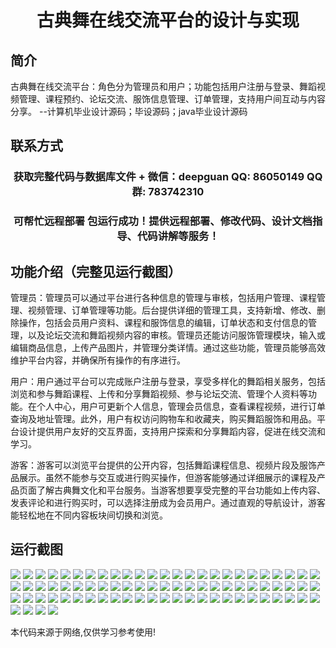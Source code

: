 <p><h1 align="center">古典舞在线交流平台的设计与实现</h1></p>

## 简介
古典舞在线交流平台：角色分为管理员和用户；功能包括用户注册与登录、舞蹈视频管理、课程预约、论坛交流、服饰信息管理、订单管理，支持用户间互动与内容分享。    --计算机毕业设计源码；毕设源码；java毕业设计源码


## 联系方式
<p><h3 align="center">获取完整代码与数据库文件 + 微信：deepguan QQ: 86050149 QQ群: 783742310</h3></p>
<p><h3 align="center">可帮忙远程部署 包运行成功！提供远程部署、修改代码、设计文档指导、代码讲解等服务！</h3></p>

## 功能介绍（完整见运行截图）
管理员：管理员可以通过平台进行各种信息的管理与审核，包括用户管理、课程管理、视频管理、订单管理等功能。后台提供详细的管理工具，支持新增、修改、删除操作，包括会员用户资料、课程和服饰信息的编辑，订单状态和支付信息的管理，以及论坛交流和舞蹈视频内容的审核。管理员还能访问服饰管理模块，输入或编辑商品信息，上传产品图片，并管理分类详情。通过这些功能，管理员能够高效维护平台内容，并确保所有操作的有序进行。

用户：用户通过平台可以完成账户注册与登录，享受多样化的舞蹈相关服务，包括浏览和参与舞蹈课程、上传和分享舞蹈视频、参与论坛交流、管理个人资料等功能。在个人中心，用户可更新个人信息，管理会员信息，查看课程视频，进行订单查询及地址管理。此外，用户有权访问购物车和收藏夹，购买舞蹈服饰和用品。平台设计提供用户友好的交互界面，支持用户探索和分享舞蹈内容，促进在线交流和学习。

游客：游客可以浏览平台提供的公开内容，包括舞蹈课程信息、视频片段及服饰产品展示。虽然不能参与交互或进行购买操作，但游客能够通过详细展示的课程及产品页面了解古典舞文化和平台服务。当游客想要享受完整的平台功能如上传内容、发表评论和进行购买时，可以选择注册成为会员用户。通过直观的导航设计，游客能轻松地在不同内容板块间切换和浏览。


## 运行截图
![](https://bs-1329754181.cos.ap-shanghai.myqcloud.com/spring/ClassicalDanceOnlineCommunicationPlatformDesignAndImplementation/img/001.jpg)
![](https://bs-1329754181.cos.ap-shanghai.myqcloud.com/spring/ClassicalDanceOnlineCommunicationPlatformDesignAndImplementation/img/002.jpg)
![](https://bs-1329754181.cos.ap-shanghai.myqcloud.com/spring/ClassicalDanceOnlineCommunicationPlatformDesignAndImplementation/img/003.jpg)
![](https://bs-1329754181.cos.ap-shanghai.myqcloud.com/spring/ClassicalDanceOnlineCommunicationPlatformDesignAndImplementation/img/004.jpg)
![](https://bs-1329754181.cos.ap-shanghai.myqcloud.com/spring/ClassicalDanceOnlineCommunicationPlatformDesignAndImplementation/img/005.jpg)
![](https://bs-1329754181.cos.ap-shanghai.myqcloud.com/spring/ClassicalDanceOnlineCommunicationPlatformDesignAndImplementation/img/006.jpg)
![](https://bs-1329754181.cos.ap-shanghai.myqcloud.com/spring/ClassicalDanceOnlineCommunicationPlatformDesignAndImplementation/img/007.jpg)
![](https://bs-1329754181.cos.ap-shanghai.myqcloud.com/spring/ClassicalDanceOnlineCommunicationPlatformDesignAndImplementation/img/008.jpg)
![](https://bs-1329754181.cos.ap-shanghai.myqcloud.com/spring/ClassicalDanceOnlineCommunicationPlatformDesignAndImplementation/img/009.jpg)
![](https://bs-1329754181.cos.ap-shanghai.myqcloud.com/spring/ClassicalDanceOnlineCommunicationPlatformDesignAndImplementation/img/010.jpg)
![](https://bs-1329754181.cos.ap-shanghai.myqcloud.com/spring/ClassicalDanceOnlineCommunicationPlatformDesignAndImplementation/img/011.jpg)
![](https://bs-1329754181.cos.ap-shanghai.myqcloud.com/spring/ClassicalDanceOnlineCommunicationPlatformDesignAndImplementation/img/012.jpg)
![](https://bs-1329754181.cos.ap-shanghai.myqcloud.com/spring/ClassicalDanceOnlineCommunicationPlatformDesignAndImplementation/img/013.jpg)
![](https://bs-1329754181.cos.ap-shanghai.myqcloud.com/spring/ClassicalDanceOnlineCommunicationPlatformDesignAndImplementation/img/014.jpg)
![](https://bs-1329754181.cos.ap-shanghai.myqcloud.com/spring/ClassicalDanceOnlineCommunicationPlatformDesignAndImplementation/img/015.jpg)
![](https://bs-1329754181.cos.ap-shanghai.myqcloud.com/spring/ClassicalDanceOnlineCommunicationPlatformDesignAndImplementation/img/016.jpg)
![](https://bs-1329754181.cos.ap-shanghai.myqcloud.com/spring/ClassicalDanceOnlineCommunicationPlatformDesignAndImplementation/img/017.jpg)
![](https://bs-1329754181.cos.ap-shanghai.myqcloud.com/spring/ClassicalDanceOnlineCommunicationPlatformDesignAndImplementation/img/018.jpg)
![](https://bs-1329754181.cos.ap-shanghai.myqcloud.com/spring/ClassicalDanceOnlineCommunicationPlatformDesignAndImplementation/img/019.jpg)
![](https://bs-1329754181.cos.ap-shanghai.myqcloud.com/spring/ClassicalDanceOnlineCommunicationPlatformDesignAndImplementation/img/020.jpg)
![](https://bs-1329754181.cos.ap-shanghai.myqcloud.com/spring/ClassicalDanceOnlineCommunicationPlatformDesignAndImplementation/img/021.jpg)
![](https://bs-1329754181.cos.ap-shanghai.myqcloud.com/spring/ClassicalDanceOnlineCommunicationPlatformDesignAndImplementation/img/022.jpg)
![](https://bs-1329754181.cos.ap-shanghai.myqcloud.com/spring/ClassicalDanceOnlineCommunicationPlatformDesignAndImplementation/img/023.jpg)
![](https://bs-1329754181.cos.ap-shanghai.myqcloud.com/spring/ClassicalDanceOnlineCommunicationPlatformDesignAndImplementation/img/024.jpg)
![](https://bs-1329754181.cos.ap-shanghai.myqcloud.com/spring/ClassicalDanceOnlineCommunicationPlatformDesignAndImplementation/img/025.jpg)
![](https://bs-1329754181.cos.ap-shanghai.myqcloud.com/spring/ClassicalDanceOnlineCommunicationPlatformDesignAndImplementation/img/026.jpg)
![](https://bs-1329754181.cos.ap-shanghai.myqcloud.com/spring/ClassicalDanceOnlineCommunicationPlatformDesignAndImplementation/img/027.jpg)
![](https://bs-1329754181.cos.ap-shanghai.myqcloud.com/spring/ClassicalDanceOnlineCommunicationPlatformDesignAndImplementation/img/028.jpg)
![](https://bs-1329754181.cos.ap-shanghai.myqcloud.com/spring/ClassicalDanceOnlineCommunicationPlatformDesignAndImplementation/img/029.jpg)
![](https://bs-1329754181.cos.ap-shanghai.myqcloud.com/spring/ClassicalDanceOnlineCommunicationPlatformDesignAndImplementation/img/030.jpg)
![](https://bs-1329754181.cos.ap-shanghai.myqcloud.com/spring/ClassicalDanceOnlineCommunicationPlatformDesignAndImplementation/img/031.jpg)
![](https://bs-1329754181.cos.ap-shanghai.myqcloud.com/spring/ClassicalDanceOnlineCommunicationPlatformDesignAndImplementation/img/032.jpg)
![](https://bs-1329754181.cos.ap-shanghai.myqcloud.com/spring/ClassicalDanceOnlineCommunicationPlatformDesignAndImplementation/img/033.jpg)
![](https://bs-1329754181.cos.ap-shanghai.myqcloud.com/spring/ClassicalDanceOnlineCommunicationPlatformDesignAndImplementation/img/034.jpg)
![](https://bs-1329754181.cos.ap-shanghai.myqcloud.com/spring/ClassicalDanceOnlineCommunicationPlatformDesignAndImplementation/img/035.jpg)
![](https://bs-1329754181.cos.ap-shanghai.myqcloud.com/spring/ClassicalDanceOnlineCommunicationPlatformDesignAndImplementation/img/036.jpg)
![](https://bs-1329754181.cos.ap-shanghai.myqcloud.com/spring/ClassicalDanceOnlineCommunicationPlatformDesignAndImplementation/img/037.jpg)
![](https://bs-1329754181.cos.ap-shanghai.myqcloud.com/spring/ClassicalDanceOnlineCommunicationPlatformDesignAndImplementation/img/038.jpg)
![](https://bs-1329754181.cos.ap-shanghai.myqcloud.com/spring/ClassicalDanceOnlineCommunicationPlatformDesignAndImplementation/img/039.jpg)
![](https://bs-1329754181.cos.ap-shanghai.myqcloud.com/spring/ClassicalDanceOnlineCommunicationPlatformDesignAndImplementation/img/040.jpg)
![](https://bs-1329754181.cos.ap-shanghai.myqcloud.com/spring/ClassicalDanceOnlineCommunicationPlatformDesignAndImplementation/img/041.jpg)
![](https://bs-1329754181.cos.ap-shanghai.myqcloud.com/spring/ClassicalDanceOnlineCommunicationPlatformDesignAndImplementation/img/042.jpg)
![](https://bs-1329754181.cos.ap-shanghai.myqcloud.com/spring/ClassicalDanceOnlineCommunicationPlatformDesignAndImplementation/img/043.jpg)
![](https://bs-1329754181.cos.ap-shanghai.myqcloud.com/spring/ClassicalDanceOnlineCommunicationPlatformDesignAndImplementation/img/044.jpg)
![](https://bs-1329754181.cos.ap-shanghai.myqcloud.com/spring/ClassicalDanceOnlineCommunicationPlatformDesignAndImplementation/img/045.jpg)
![](https://bs-1329754181.cos.ap-shanghai.myqcloud.com/spring/ClassicalDanceOnlineCommunicationPlatformDesignAndImplementation/img/046.jpg)
![](https://bs-1329754181.cos.ap-shanghai.myqcloud.com/spring/ClassicalDanceOnlineCommunicationPlatformDesignAndImplementation/img/047.jpg)
![](https://bs-1329754181.cos.ap-shanghai.myqcloud.com/spring/ClassicalDanceOnlineCommunicationPlatformDesignAndImplementation/img/048.jpg)
![](https://bs-1329754181.cos.ap-shanghai.myqcloud.com/spring/ClassicalDanceOnlineCommunicationPlatformDesignAndImplementation/img/049.jpg)
![](https://bs-1329754181.cos.ap-shanghai.myqcloud.com/spring/ClassicalDanceOnlineCommunicationPlatformDesignAndImplementation/img/050.jpg)
![](https://bs-1329754181.cos.ap-shanghai.myqcloud.com/spring/ClassicalDanceOnlineCommunicationPlatformDesignAndImplementation/img/051.jpg)
![](https://bs-1329754181.cos.ap-shanghai.myqcloud.com/spring/ClassicalDanceOnlineCommunicationPlatformDesignAndImplementation/img/052.jpg)
![](https://bs-1329754181.cos.ap-shanghai.myqcloud.com/spring/ClassicalDanceOnlineCommunicationPlatformDesignAndImplementation/img/053.jpg)
![](https://bs-1329754181.cos.ap-shanghai.myqcloud.com/spring/ClassicalDanceOnlineCommunicationPlatformDesignAndImplementation/img/054.jpg)
![](https://bs-1329754181.cos.ap-shanghai.myqcloud.com/spring/ClassicalDanceOnlineCommunicationPlatformDesignAndImplementation/img/055.jpg)
![](https://bs-1329754181.cos.ap-shanghai.myqcloud.com/spring/ClassicalDanceOnlineCommunicationPlatformDesignAndImplementation/img/056.jpg)
![](https://bs-1329754181.cos.ap-shanghai.myqcloud.com/spring/ClassicalDanceOnlineCommunicationPlatformDesignAndImplementation/img/057.jpg)
![](https://bs-1329754181.cos.ap-shanghai.myqcloud.com/spring/ClassicalDanceOnlineCommunicationPlatformDesignAndImplementation/img/058.jpg)
![](https://bs-1329754181.cos.ap-shanghai.myqcloud.com/spring/ClassicalDanceOnlineCommunicationPlatformDesignAndImplementation/img/059.jpg)
![](https://bs-1329754181.cos.ap-shanghai.myqcloud.com/spring/ClassicalDanceOnlineCommunicationPlatformDesignAndImplementation/img/060.jpg)
![](https://bs-1329754181.cos.ap-shanghai.myqcloud.com/spring/ClassicalDanceOnlineCommunicationPlatformDesignAndImplementation/img/061.jpg)
![](https://bs-1329754181.cos.ap-shanghai.myqcloud.com/spring/ClassicalDanceOnlineCommunicationPlatformDesignAndImplementation/img/062.jpg)
![](https://bs-1329754181.cos.ap-shanghai.myqcloud.com/spring/ClassicalDanceOnlineCommunicationPlatformDesignAndImplementation/img/063.jpg)
![](https://bs-1329754181.cos.ap-shanghai.myqcloud.com/spring/ClassicalDanceOnlineCommunicationPlatformDesignAndImplementation/img/064.jpg)
![](https://bs-1329754181.cos.ap-shanghai.myqcloud.com/spring/ClassicalDanceOnlineCommunicationPlatformDesignAndImplementation/img/065.jpg)
![](https://bs-1329754181.cos.ap-shanghai.myqcloud.com/spring/ClassicalDanceOnlineCommunicationPlatformDesignAndImplementation/img/066.jpg)
![](https://bs-1329754181.cos.ap-shanghai.myqcloud.com/spring/ClassicalDanceOnlineCommunicationPlatformDesignAndImplementation/img/067.jpg)
![](https://bs-1329754181.cos.ap-shanghai.myqcloud.com/spring/ClassicalDanceOnlineCommunicationPlatformDesignAndImplementation/img/068.jpg)
![](https://bs-1329754181.cos.ap-shanghai.myqcloud.com/spring/ClassicalDanceOnlineCommunicationPlatformDesignAndImplementation/img/069.jpg)
![](https://bs-1329754181.cos.ap-shanghai.myqcloud.com/spring/ClassicalDanceOnlineCommunicationPlatformDesignAndImplementation/img/070.jpg)
![](https://bs-1329754181.cos.ap-shanghai.myqcloud.com/spring/ClassicalDanceOnlineCommunicationPlatformDesignAndImplementation/img/071.jpg)
![](https://bs-1329754181.cos.ap-shanghai.myqcloud.com/spring/ClassicalDanceOnlineCommunicationPlatformDesignAndImplementation/img/072.jpg)
![](https://bs-1329754181.cos.ap-shanghai.myqcloud.com/spring/ClassicalDanceOnlineCommunicationPlatformDesignAndImplementation/img/073.jpg)
![](https://bs-1329754181.cos.ap-shanghai.myqcloud.com/spring/ClassicalDanceOnlineCommunicationPlatformDesignAndImplementation/img/074.jpg)
![](https://bs-1329754181.cos.ap-shanghai.myqcloud.com/spring/ClassicalDanceOnlineCommunicationPlatformDesignAndImplementation/img/075.jpg)
![](https://bs-1329754181.cos.ap-shanghai.myqcloud.com/spring/ClassicalDanceOnlineCommunicationPlatformDesignAndImplementation/img/076.jpg)
![](https://bs-1329754181.cos.ap-shanghai.myqcloud.com/spring/ClassicalDanceOnlineCommunicationPlatformDesignAndImplementation/img/077.jpg)
![](https://bs-1329754181.cos.ap-shanghai.myqcloud.com/spring/ClassicalDanceOnlineCommunicationPlatformDesignAndImplementation/img/078.jpg)
![](https://bs-1329754181.cos.ap-shanghai.myqcloud.com/spring/ClassicalDanceOnlineCommunicationPlatformDesignAndImplementation/img/079.jpg)

<p>本代码来源于网络,仅供学习参考使用!</p>
